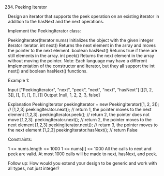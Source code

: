 284. Peeking Iterator

Design an iterator that supports the peek operation on an existing iterator in addition to the hasNext and the next operations.

Implement the PeekingIterator class:

PeekingIterator(Iterator<int> nums) Initializes the object with the given integer iterator iterator.
int next() Returns the next element in the array and moves the pointer to the next element.
boolean hasNext() Returns true if there are still elements in the array.
int peek() Returns the next element in the array without moving the pointer.
Note: Each language may have a different implementation of the constructor and Iterator, but they all support the int next() and boolean hasNext() functions.

 

Example 1:

Input
["PeekingIterator", "next", "peek", "next", "next", "hasNext"]
[[[1, 2, 3]], [], [], [], [], []]
Output
[null, 1, 2, 2, 3, false]

Explanation
PeekingIterator peekingIterator = new PeekingIterator([1, 2, 3]); // [1,2,3]
peekingIterator.next();    // return 1, the pointer moves to the next element [1,2,3].
peekingIterator.peek();    // return 2, the pointer does not move [1,2,3].
peekingIterator.next();    // return 2, the pointer moves to the next element [1,2,3]
peekingIterator.next();    // return 3, the pointer moves to the next element [1,2,3]
peekingIterator.hasNext(); // return False
 

Constraints:

1 <= nums.length <= 1000
1 <= nums[i] <= 1000
All the calls to next and peek are valid.
At most 1000 calls will be made to next, hasNext, and peek.
 

Follow up: How would you extend your design to be generic and work with all types, not just integer?
